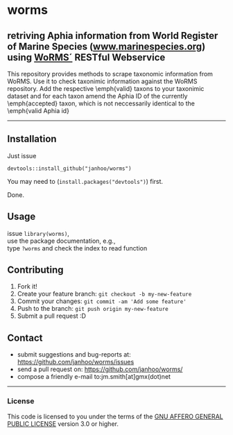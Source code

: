 # worms
## retriving Aphia information from World Register of Marine Species (www.marinespecies.org) using [WoRMS´](http://www.marinespecies.org) RESTful Webservice


This repository provides methods to scrape taxonomic information from 
WoRMS. 
Use it to check taxonimic information against the WoRMS repository.
Add the respective \emph{valid} taxons to your taxonimic dataset and for each taxon amend the Aphia ID of the currently  \emph{accepted} taxon, which is not neccessarily identical to the \emph{valid Aphia id}


----

## Installation

Just issue
```
devtools::install_github("janhoo/worms")
```
You may need to (`install.packages("devtools")`) first.

Done.

## Usage
issue `library(worms)`,  <br />
use the package documentation, e.g.,  <br />
type `?worms` and check the index to read function  <br />

## Contributing
1. Fork it!
2. Create your feature branch: `git checkout -b my-new-feature`
3. Commit your changes: `git commit -am 'Add some feature'`
4. Push to the branch: `git push origin my-new-feature`
5. Submit a pull request :D

## Contact
* submit suggestions and bug-reports at: https://github.com/janhoo/worms/issues
* send a pull request on: https://github.com/janhoo/worms/
* compose a friendly e-mail to:jm.smith[at]gmx(dot)net

----

### License

This code is licensed to you under the terms of the [GNU AFFERO GENERAL PUBLIC LICENSE](http://choosealicense.com/licenses/agpl-3.0/) version 3.0 or higher.
